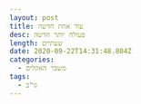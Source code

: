 ```yaml
---
layout: post
title: עוד אחת חדשה
desc: פעולה יותר חדשה
length: שעתיים
date: 2020-09-22T14:31:48.804Z
categories:
  - משבר האקלים
tags:
  - גו"ב
---
```

